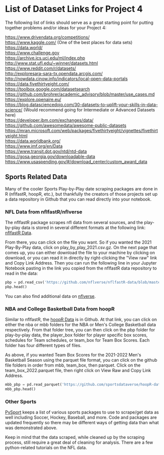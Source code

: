 # List of Dataset Links for Project 4

The following list of links should serve as a great starting point for putting together problems and/or ideas for your Project 4:

https://www.drivendata.org/competitions/  
https://www.kaggle.com/  (One of the best places for data sets)  
https://data.world/  
https://www.challenge.gov  
https://archive.ics.uci.edu/ml/index.php  
http://www.stat.ufl.edu/~winner/datasets.html  
https://www.reddit.com/r/datasets/  
http://exploresara-sara-tx.opendata.arcgis.com/  
http://nowdata.cinow.info/indicators/local-open-data-portals  
https://data.fivethirtyeight.com/  
https://toolbox.google.com/datasetsearch  
https://github.com/brohrer/academic_advisory/blob/master/use_cases.md  
https://explore.openaire.eu/  
https://blog.datasciencedojo.com/30-datasets-to-uplift-your-skills-in-data-science/ (Would recommend going for Intermediate or Advanced Datasets here)  
https://developer.ibm.com/exchanges/data/  
https://github.com/awesomedata/awesome-public-datasets  
https://mran.microsoft.com/web/packages/fivethirtyeight/vignettes/fivethirtyeight.html  
https://data.worldbank.org/  
https://www.imf.org/en/Data  
https://www.transit.dot.gov/ntd/ntd-data  
https://gosa.georgia.gov/downloadable-data  
https://www.usaspending.gov/#/download_center/custom_award_data  

## Sports Related Data
Many of the cooler Sports Play-by-Play date scraping packages are done in R (nflfastR, hoopR, etc.), but thankfully the creators of those projects set up a data repository in Github that you can read directly into your notebook.

### NFL Data from nflfastR/nflverse
The nflfastR package scrapes nfl data from several sources, and the play-by-play data is stored in several different formats at the following link: [nflfastR Data](https://github.com/nflverse/nflfastR-data/tree/master/data).  

From there, you can click on the file you want. So if you wanted the 2021 Play-By-Play data, click on play_by_play_2021.csv.gz.  On the next page that comes up, you can either download the file to your machine by clicking on download, or you can read it in directly by right-clicking the "View raw" link and Copy Link Address.  Then you can run the following line in your Jupyter Notebook pasting in the link you copied from the nflfastR data repository to read in the data:

```python
pbp = pd.read_csv('https://github.com/nflverse/nflfastR-data/blob/master/data/play_by_play_2021.csv.gz?raw=true', compression='gzip', low_memory=False)
pbp.head()
```
You can also find additional data on [nflverse](https://github.com/nflverse/nfldata/tree/master/data).

### NBA and College Basketball Data from hoopR

Similar to nflfastR, the [hoopR Data](https://github.com/sportsdataverse/hoopR-data) is in Github.  At that link, you can click on either the nba or mbb folders for the NBA or Men's College Basketball data respectively.
From that folder tree, you can then click on the pbp folder for play-by-play data, the player_box folder for player specific box scores, schedules for Team schedules, or team_box for Team Box Scores.  Each folder has four different types of files.

As above, if you wanted Team Box Scores for the 2021-2022 Men's Basketball Season using the parquet file format, you can click on the github file folders in order from mbb, team_box, then parquet.  Click on the team_box_2022.parquet file, then right click on View Raw and Copy Link Address.

```python
mbb_pbp = pd.read_parquet('https://github.com/sportsdataverse/hoopR-data/blob/main/mbb/team_box/parquet/team_box_2022.parquet?raw=true')
mbb_pbp.head()
```


### Other Sports

[PySport](https://opensource.pysport.org/) keeps a list of various sports packages to use to scrape/get data as well including Soccer, Hockey, Baseball, and more.  Code and packages are updated frequently so there may be different ways of getting data than what was demonstrated above.

Keep in mind that the data scraped, while cleaned up by the scraping process, still require a great deal of cleaning for analysis.  There are a few python-related tutorials on the NFL data.
